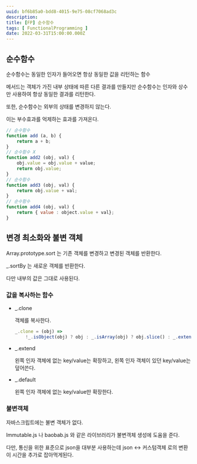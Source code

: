 ```yaml
---
uuid: bf6b85a0-bdd8-4015-9e75-08cf7068ad3c
description: 
title: [FP] 순수함수
tags: [ FunctionalProgramming ]
date: 2022-03-31T15:00:00.000Z
---
```









## 순수함수

순수함수는 동일한 인자가 들어오면 항상 동일한 값을 리턴하는 함수

메서드는 객체가 가진 내부 상태에 따른 다른 결과를 만들지만 순수함수는 인자와 상수만 사용하여 항상 동일한 결과를 리턴한다.

또한, 순수함수는 외부의 상태를 변경하지 않는다.

이는 부수효과를 억제하는 효과를 가져온다.

```jsx
// 순수함수
function add (a, b) {
	return a + b;
}
// 순수함수 X
function add2 (obj, val) {
	obj.value = obj.value + value;
	return obj.value;
}
// 순수함수
function add3 (obj, val) {
	return obj.value + val;
}
// 순수함수
function add4 (obj, val) {
	return { value : object.value + val};
}
```

## 변경 최소화와 불변 객체

Array.prototype.sort 는 기존 객체를 변경하고 변경된 객체를 반환한다.

_.sortBy 는 새로운 객체를 반환한다.

다만 내부의 값은 그대로 사용된다.

### 값을 복사하는 함수

- _.clone
    
    객체를 복사한다.
    
    ```jsx
    _.clone = (obj) =>
    	!_.isObject(obj) ? obj : _.isArray(obj) ? obj.slice() : _.extend({}, obj);
    ```
    
- _.extend
    
    왼쪽 인자 객체에 없는 key/value는 확장하고, 왼쪽 인자 객체이 있던 key/value는 덮어쓴다.
    
- _.default
    
    왼쪽 인자 객체에 없는 key/value만 확장한다.
    

### 불변객체

자바스크립트에는 불변 객체가 없다.

Immutable.js 나 baobab.js 와 같은 라이브러리가 불변객체 생성에 도움을 준다.

다만, 통신을 위한 표준으로 json을 대부분 사용하는데 json ↔ 커스텀객체 로의 변환이 시간을 추가로 잡아먹게된다.